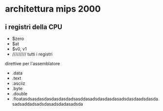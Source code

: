 # architettura mips 2000

## i registri della CPU
- $zero
- $at
- $v0, v1
- ///////// tutti i registri

direttive per l'assemblatore
- .data
- .text
- .asciiz
- .byte
- .double
- .floatasdsasdasdasdasdasdadsasddasadsdasdasdasadsdasdaadsdasdasadsaddadsadsdasadsdadasadsda





